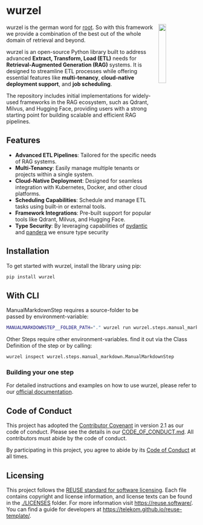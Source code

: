 # wurzel
<img src=https://raw.githubusercontent.com/telekom/wurzel/main/docs/icon.png width=20% align=right>

wurzel is the german word for [root](https://en.wikipedia.org/wiki/Root). So with this framework we provide a combination of the best out of the whole domain of retrieval and beyond.

wurzel is an open-source Python library built to address advanced **Extract, Transform, Load (ETL)** needs for **Retrieval-Augmented Generation (RAG)** systems. It is designed to streamline ETL processes while offering essential features like **multi-tenancy**, **cloud-native deployment support**, and **job scheduling**.

The repository includes initial implementations for widely-used frameworks in the RAG ecosystem, such as Qdrant, Milvus, and Hugging Face, providing users with a strong starting point for building scalable and efficient RAG pipelines.

## Features

- **Advanced ETL Pipelines**: Tailored for the specific needs of RAG systems.
- **Multi-Tenancy**: Easily manage multiple tenants or projects within a single system.
- **Cloud-Native Deployment**: Designed for seamless integration with Kubernetes, Docker, and other cloud platforms.
- **Scheduling Capabilities**: Schedule and manage ETL tasks using built-in or external tools.
- **Framework Integrations**: Pre-built support for popular tools like Qdrant, Milvus, and Hugging Face.
- **Type Security**: By leveraging capabilities of [pydantic](https://docs.pydantic.dev/latest/) and [pandera](https://pandera.readthedocs.io/en/stable/) we ensure type security

## Installation

To get started with wurzel, install the library using pip:

```bash
pip install wurzel
```


## With CLI

ManualMarkdownStep requires a source-folder to be passed by environment-variable:

```sh
MANUALMARKDOWNSTEP__FOLDER_PATH="." wurzel run wurzel.steps.manual_markdown.ManualMarkdownStep
```

Other Steps require other environment-variables. find it out via the Class Definition of the step or by calling:

```sh
wurzel inspect wurzel.steps.manual_markdown.ManualMarkdownStep
```

### Building your one step

For detailed instructions and examples on how to use wurzel, please refer to our [official documentation](https://telekom.github.io/wurzel/).

## Code of Conduct

This project has adopted the [Contributor Covenant](https://www.contributor-covenant.org/) in version 2.1 as our code of conduct. Please see the details in our [CODE_OF_CONDUCT.md](CODE_OF_CONDUCT.md). All contributors must abide by the code of conduct.

By participating in this project, you agree to abide by its [Code of Conduct](./CODE_OF_CONDUCT.md) at all times.

## Licensing

This project follows the [REUSE standard for software licensing](https://reuse.software/).
Each file contains copyright and license information, and license texts can be found in the [./LICENSES](./LICENSES) folder. For more information visit https://reuse.software/.
You can find a guide for developers at https://telekom.github.io/reuse-template/.
